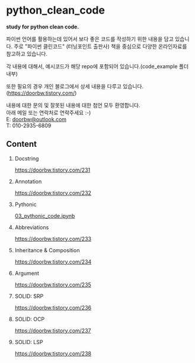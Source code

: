 # python_clean_code
**study for python clean code.**

파이썬 언어를 활용하는데 있어서 보다 좋은 코드를 작성하기 위한 내용을 담고 있습니다.
주로 "파이썬 클린코드" (터닝포인트 출판사) 책을 중심으로
다양한 온라인자료를 참고하고 있습니다.

각 내용에 대해서, 예시코드가 해당 repo에 포함되어 있습니다.(code_example 폴더 내부)   

또한 필요의 경우 개인 블로그에서 상세 내용을 다루고 있습니다. (https://doorbw.tistory.com/)   



내용에 대한 문의 및 잘못된 내용에 대한 첨언 모두 환영합니다.   
아래 메일 또는 연락처로 연락주세요 :-)   
E: doorbw@outlook.com   
T: 010-2935-6809



## Content

1. Docstring

   https://doorbw.tistory.com/231   
   
2. Annotation

   https://doorbw.tistory.com/232   
   
3. Pythonic

   [03_pythonic_code.ipynb](./code_example/03_pythonic_code.ipynb)   
   
4. Abbreviations

   https://doorbw.tistory.com/233   
   
5. Inheritance & Composition

   https://doorbw.tistory.com/234   

6. Argument

   https://doorbw.tistory.com/235   

7. SOLID: SRP

   https://doorbw.tistory.com/236   

8. SOLID: OCP

   https://doorbw.tistory.com/237   

8. SOLID: LSP

   https://doorbw.tistory.com/238   
   

   